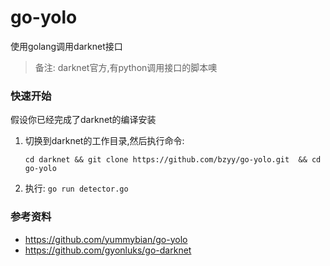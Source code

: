 # go-yolo
使用golang调用darknet接口

>备注: darknet官方,有python调用接口的脚本噢

### 快速开始
假设你已经完成了darknet的编译安装
1. 切换到darknet的工作目录,然后执行命令:
    ```
    cd darknet && git clone https://github.com/bzyy/go-yolo.git  && cd go-yolo
    ```

2. 执行: `go run detector.go`


### 参考资料
+ https://github.com/yummybian/go-yolo
+ https://github.com/gyonluks/go-darknet
